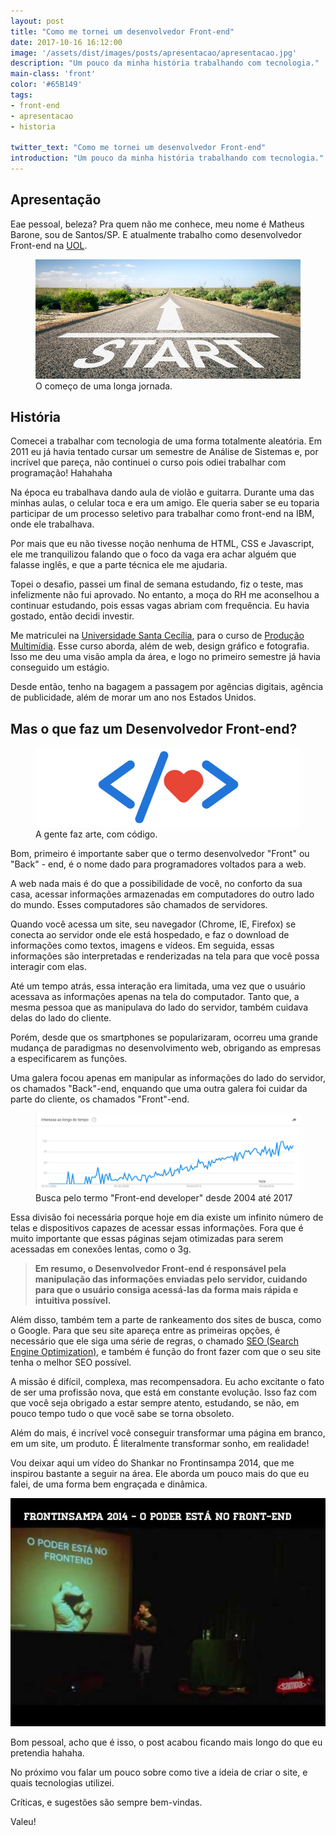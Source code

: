 ```yaml
---
layout: post
title: "Como me tornei um desenvolvedor Front-end"
date: 2017-10-16 16:12:00
image: '/assets/dist/images/posts/apresentacao/apresentacao.jpg'
description: "Um pouco da minha história trabalhando com tecnologia."
main-class: 'front'
color: '#65B149'
tags:
- front-end
- apresentacao
- historia

twitter_text: "Como me tornei um desenvolvedor Front-end"
introduction: "Um pouco da minha história trabalhando com tecnologia."
---
```


## Apresentação

Eae pessoal, beleza?
Pra quem não me conhece, meu nome é Matheus Barone, sou de Santos/SP. E atualmente trabalho como desenvolvedor Front-end na [UOL](https://www.uol.com.br/).

<figure>
  <img src="/assets/dist/images/posts/apresentacao/start-illustration.jpg" alt="O começo de uma longa jornada."/>
  <figcaption>O começo de uma longa jornada.</figcaption>
</figure>


## História

Comecei a trabalhar com tecnologia de uma forma totalmente aleatória. Em 2011 eu já havia tentado cursar um semestre de Análise de Sistemas e, por incrível que pareça, não continuei o curso pois odiei trabalhar com programação! Hahahaha

Na época eu trabalhava dando aula de violão e guitarra. Durante uma das minhas aulas, o celular toca e era um amigo. Ele queria saber se eu toparia participar de um processo seletivo para trabalhar como front-end na IBM, onde ele trabalhava.

Por mais que eu não tivesse noção nenhuma de HTML, CSS e Javascript, ele me tranquilizou falando que o foco da vaga era achar alguém que falasse inglês, e que a parte técnica ele me ajudaria.

Topei o desafio, passei um final de semana estudando, fiz o teste, mas infelizmente não fui aprovado. No entanto, a moça do RH me aconselhou a continuar estudando, pois essas vagas abriam com frequência. Eu havia gostado, então decidi investir.

Me matriculei na [Universidade Santa Cecília](http://www.unisanta.br/), para o curso de [Produção Multimídia](http://cursos.unisanta.br/producaomultimidia/). Esse curso aborda, além de web, design gráfico e fotografia. Isso me deu uma visão ampla da área, e logo no primeiro semestre já havia conseguido um estágio.

Desde então, tenho na bagagem a passagem por agências digitais, agência de publicidade, além de morar um ano nos Estados Unidos.

## Mas o que faz um Desenvolvedor Front-end?

<figure>
  <img src="/assets/dist/images/posts/apresentacao/front-end-illustration.jpg" alt="A gente faz arte, com código."/>
  <figcaption>A gente faz arte, com código.</figcaption>
</figure>

Bom, primeiro é importante saber que o termo desenvolvedor "Front" ou "Back" - end, é o nome dado para programadores voltados para a web.

A web nada mais é do que a possibilidade de você, no conforto da sua casa, acessar informações armazenadas em computadores do outro lado do mundo. Esses computadores são chamados de servidores.

Quando você acessa um site, seu navegador (Chrome, IE, Firefox) se conecta ao servidor onde ele está hospedado, e faz o download de informações como textos, imagens e vídeos. Em seguida, essas informações são interpretadas e renderizadas na tela para que você possa interagir com elas.


Até um tempo atrás, essa interação era limitada, uma vez que o usuário acessava as informações apenas na tela do computador. Tanto que, a mesma pessoa que as manipulava do lado do servidor, também cuidava delas do lado do cliente.

Porém, desde que os smartphones se popularizaram, ocorreu uma grande mudança de paradigmas no desenvolvimento web, obrigando as empresas a especificarem as funções.

Uma galera focou apenas em manipular as informações do lado do servidor, os chamados "Back"-end, enquando que uma outra galera foi cuidar da parte do cliente, os chamados "Front"-end.

<figure>
  <img src="/assets/dist/images/posts/apresentacao/front-end-search.jpg" alt="Busca pelo termo 'Front-end developer' desde 2004 até 2017"/>
  <figcaption>Busca pelo termo "Front-end developer" desde 2004 até 2017</figcaption>
</figure>

Essa divisão foi necessária porque hoje em dia existe um infinito número de telas e dispositivos capazes de acessar essas informações. Fora que é muito importante que essas páginas sejam otimizadas para serem acessadas em conexões lentas, como o 3g.

>**Em resumo, o Desenvolvedor Front-end é responsável pela manipulação das informações enviadas pelo servidor, cuidando para que o usuário consiga acessá-las da forma mais rápida e intuitiva possível.**

Além disso, também tem a parte de rankeamento dos sites de busca, como o Google. Para que seu site apareça entre as primeiras opções, é necessário que ele siga uma série de regras, o chamado [SEO (Search Engine Optimization)](https://www.seomarketing.com.br/seo-o-que-e.php), e também é função do front fazer com que o seu site tenha o melhor SEO possível.

A missão é difícil, complexa, mas recompensadora. Eu acho excitante o fato de ser uma profissão nova, que está em constante evolução. Isso faz com que você seja obrigado a estar sempre atento, estudando, se não, em pouco tempo tudo o que você sabe se torna obsoleto.

Além do mais, é incrível você conseguir transformar uma página em branco, em um site, um produto. É literalmente transformar sonho, em realidade!

Vou deixar aqui um vídeo do Shankar no Frontinsampa 2014, que me inspirou bastante a seguir na área. Ele aborda um pouco mais do que eu falei, de uma forma bem engraçada e dinâmica.

[![O poder esta no front](/assets/dist/images/posts/apresentacao/illustracao-poder-front.jpg)](https://www.youtube.com/watch?v=cmT3clnhbiQ "O poder esta no front")

Bom pessoal, acho que é isso, o post acabou ficando mais longo do que eu pretendia hahaha.

No próximo vou falar um pouco sobre como tive a ideia de criar o site, e quais tecnologias utilizei.

Críticas, e sugestões são sempre bem-vindas.

Valeu!

